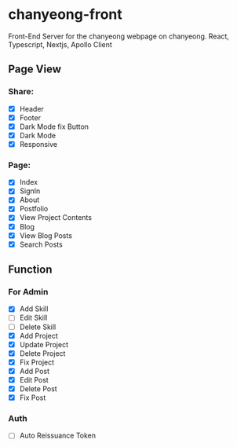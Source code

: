 # chanyeong-front

Front-End Server for the chanyeong webpage on chanyeong. React, Typescript, Nextjs, Apollo Client

## Page View

### Share:

- [x] Header
- [x] Footer
- [x] Dark Mode fix Button
- [x] Dark Mode
- [x] Responsive

### Page:

- [x] Index
- [x] SignIn
- [x] About
- [x] Postfolio
- [x] View Project Contents
- [x] Blog
- [x] View Blog Posts
- [x] Search Posts

## Function

### For Admin

- [x] Add Skill
- [ ] Edit Skill
- [ ] Delete Skill
- [x] Add Project
- [x] Update Project
- [x] Delete Project
- [x] Fix Project
- [x] Add Post
- [x] Edit Post
- [x] Delete Post
- [x] Fix Post

### Auth

- [ ] Auto Reissuance Token





